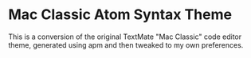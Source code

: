 # Mac Classic Atom Syntax Theme

This is a conversion of the original TextMate "Mac Classic" code editor theme, generated using apm and then tweaked to my own preferences.

